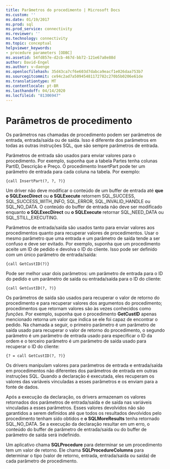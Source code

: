 ```yaml
---
title: Parâmetros do procedimento | Microsoft Docs
ms.custom: ''
ms.date: 01/19/2017
ms.prod: sql
ms.prod_service: connectivity
ms.reviewer: ''
ms.technology: connectivity
ms.topic: conceptual
helpviewer_keywords:
- procedure parameters [ODBC]
ms.assetid: 54fd857e-d2cb-467d-bb72-121e67a8e88d
author: David-Engel
ms.author: v-daenge
ms.openlocfilehash: 35d43ca7cf6e603d7dabca9eacf1e026daa753b7
ms.sourcegitcommit: ce94c2ad7a50945481172782c270b5b0206e61de
ms.translationtype: MT
ms.contentlocale: pt-BR
ms.lasthandoff: 04/14/2020
ms.locfileid: "81306947"
---
```

# <a name="procedure-parameters"></a>Parâmetros de procedimento
Os parâmetros nas chamadas de procedimento podem ser parâmetros de entrada, entrada/saída ou de saída. Isso é diferente dos parâmetros em todas as outras instruções SQL, que são sempre parâmetros de entrada.  
  
 Parâmetros de entrada são usados para enviar valores para o procedimento. Por exemplo, suponha que a tabela Partes tenha colunas PartID, Descrição e Preço. O procedimento InsertPart pode ter um parâmetro de entrada para cada coluna na tabela. Por exemplo:  
  
```  
{call InsertPart(?, ?, ?)}  
```  
  
 Um driver não deve modificar o conteúdo de um buffer de entrada até **que o SQLExecDirect** ou **o SQLExecute** retornem SQL_SUCCESS, SQL_SUCCESS_WITH_INFO, SQL_ERROR, SQL_INVALID_HANDLE ou SQL_NO_DATA. O conteúdo do buffer de entrada não deve ser modificado enquanto **o SQLExecDirect** ou **o SQLExecute** retornar SQL_NEED_DATA ou SQL_STILL_EXECUTING.  
  
 Parâmetros de entrada/saída são usados tanto para enviar valores aos procedimentos quanto para recuperar valores de procedimentos. Usar o mesmo parâmetro que uma entrada e um parâmetro de saída tende a ser confuso e deve ser evitado. Por exemplo, suponha que um procedimento aceite um ID de pedido e devolva o ID do cliente. Isso pode ser definido com um único parâmetro de entrada/saída:  
  
```  
{call GetCustID(?)}  
```  
  
 Pode ser melhor usar dois parâmetros: um parâmetro de entrada para o ID do pedido e um parâmetro de saída ou entrada/saída para o ID do cliente:  
  
```  
{call GetCustID(?, ?)}  
```  
  
 Os parâmetros de saída são usados para recuperar o valor de retorno do procedimento e para recuperar valores dos argumentos do procedimento; procedimentos que retornam valores são às vezes conhecidos como *funções*. Por exemplo, suponha que o procedimento **GetCustID** apenas mencionado retorna um valor que indica se ele foi capaz de encontrar o pedido. Na chamada a seguir, o primeiro parâmetro é um parâmetro de saída usado para recuperar o valor de retorno do procedimento, o segundo parâmetro é um parâmetro de entrada usado para especificar o ID da ordem e o terceiro parâmetro é um parâmetro de saída usado para recuperar o ID do cliente:  
  
```  
{? = call GetCustID(?, ?)}  
```  
  
 Os drivers manipulam valores para parâmetros de entrada e entrada/saída em procedimentos não diferentes dos parâmetros de entrada em outras instruções SQL. Quando a declaração é executada, eles recuperam os valores das variáveis vinculadas a esses parâmetros e os enviam para a fonte de dados.  
  
 Após a execução da declaração, os drivers armazenam os valores retornados dos parâmetros de entrada/saída e de saída nas variáveis vinculadas a esses parâmetros. Esses valores devolvidos não são garantidos a serem definidos até que todos os resultados devolvidos pelo procedimento tenham sido obtidos e **o SQLMoreResults** tenha retornado SQL_NO_DATA. Se a execução da declaração resultar em um erro, o conteúdo do buffer de parâmetro de entrada/saída ou do buffer de parâmetro de saída será indefinido.  
  
 Um aplicativo chama **SQLProcedure** para determinar se um procedimento tem um valor de retorno. Ele chama **SQLProcedureColumns** para determinar o tipo (valor de retorno, entrada, entrada/saída ou saída) de cada parâmetro de procedimento.
